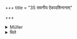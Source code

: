+++
title = "35 सवनीय ऐकादशिनानाम्"

+++

<details><summary>Müller</summary>

And the Aikādaśinas are the norm for the Paśugaṇas.

#####  Commentary

The rules for the Paśugaṇas are therefore to be taken over from the Aikādaśinas, the Savanīya, the Agnīṣomīya-paśu, and the Darśa-pūrṇamāsa, so far as they have been modified in each particular case, and are finally determined by the rules of each Paśugaṇa, as, for instance, the Āditya-paśu.
</details>

<details><summary>थिते</summary>

सवनीय ऐकादशिनानाम् ३५
</details>
